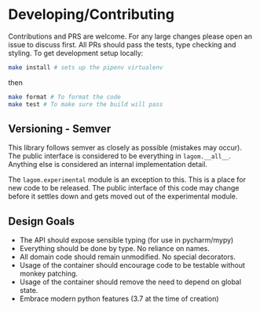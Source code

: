 # Developing/Contributing

Contributions and PRS are welcome. For any large changes please open
an issue to discuss first. All PRs should pass the tests, type checking
and styling. To get development setup locally:
```bash
make install # sets up the pipenv virtualenv
```
then 
```bash
make format # To format the code
make test # To make sure the build will pass
```

## Versioning - Semver
This library follows semver as closely as possible (mistakes may occur).
The public interface is considered to be everything in `lagom.__all__`. Anything
else is considered an internal implementation detail.

The `lagom.experimental` module is an exception to this. This is a place
for new code to be released. The public interface of this code may change
before it settles down and gets moved out of the experimental module.

## Design Goals
* The API should expose sensible typing (for use in pycharm/mypy)
* Everything should be done by type. No reliance on names.
* All domain code should remain unmodified. No special decorators.
* Usage of the container should encourage code to be testable without monkey patching.
* Usage of the container should remove the need to depend on global state.
* Embrace modern python features (3.7 at the time of creation)
